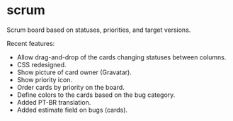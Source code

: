 scrum
=====

Scrum board based on statuses, priorities, and target versions.

Recent features:

* Allow drag-and-drop of the cards changing statuses between columns. 
* CSS redesigned.
* Show picture of card owner (Gravatar).
* Show priority icon.
* Order cards by priority on the board.
* Define colors to the cards based on the bug category.
* Added PT-BR translation.
* Added estimate field on bugs (cards).
